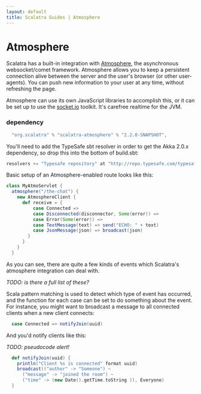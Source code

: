 ```yaml
---
layout: default
title: Scalatra Guides | Atmosphere
---
```


<div class="page-header">
<h1>Atmosphere</h1>
</div>

Scalatra has a built-in integration with 
[Atmosphere](https://github.com/Atmosphere/atmosphere), the asynchronous
websocket/comet framework. Atmosphere allows you to keep a persistent connection
alive between the server and the user's browser (or other user-agents). You can
push new information to your user at any time, without refreshing the page.

Atmosphere can use its own JavaScript libraries to accomplish this, or
it can be set up to use the [socket.io](http://socket.io) toolkit. It's carefree
realtime for the JVM.

### dependency

```scala
  "org.scalatra" % "scalatra-atmosphere" % "2.2.0-SNAPSHOT",
```

You'll need to add the TypeSafe sbt resolver in order to get the
Akka 2.0.x dependency, so drop this into the bottom of build.sbt:

```scala
resolvers += "Typesafe repository" at "http://repo.typesafe.com/typesafe/releases/"
```

Basic setup of an Atmosphere-enabled route looks like this:

```scala
class MyAtmoServlet {
  atmosphere("/the-chat") {
    new AtmosphereClient {
      def receive = {
          case Connected =>
          case Disconnected(disconnector, Some(error)) =>
          case Error(Some(error)) =>
          case TextMessage(text) => send("ECHO: " + text)
          case JsonMessage(json) => broadcast(json)
        }
      }
    }
  }
```

As you can see, there are quite a few kinds of events which Scalatra's 
atmosphere integration can deal with. 

*TODO: is there a full list of these?*

Scala pattern matching is used to detect which type of event has occurred, and
the function for each case can be set to do something about the event. For
instance, you might want to broadcast a message to all connected clients when
a new client connects:

```scala
  case Connected => notifyJoin(uuid)
```

And you'd notify clients like this:

*TODO: pseudocode alert!*

```scala
  def notifyJoin(uuid) {
    println("Client %s is connected" format uuid)
    broadcast(("author" -> "Someone") ~ 
      ("message" -> "joined the room") ~ 
      ("time" -> (new Date().getTime.toString )), Everyone)
  }


